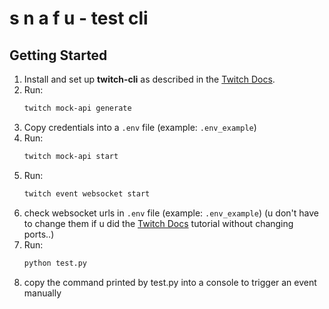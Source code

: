 # s n a f u  - test cli 

## Getting Started

1. Install and set up **twitch-cli** as described in the [Twitch Docs](https://dev.twitch.tv/docs/cli/).
2. Run:  
   ```sh
   twitch mock-api generate
3. Copy credentials into a `.env` file (example: `.env_example`)
4. Run:  
   ```sh
   twitch mock-api start
5. Run:  
   ```sh
   twitch event websocket start
6. check websocket urls in `.env` file (example: `.env_example`) (u don't have to change them if u did the [Twitch Docs](https://dev.twitch.tv/docs/cli/) tutorial without changing ports..)
7. Run:  
   ```sh
   python test.py
8. copy the command printed by test.py into a console to trigger an event manually
